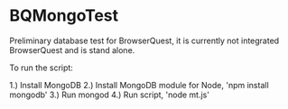 BQMongoTest
===========

Preliminary database test for BrowserQuest, it is currently not integrated BrowserQuest and is stand alone.

To run the script:

1.) Install MongoDB
2.) Install MongoDB module for Node, 'npm install mongodb'
3.) Run mongod
4.) Run script, 'node mt.js'
